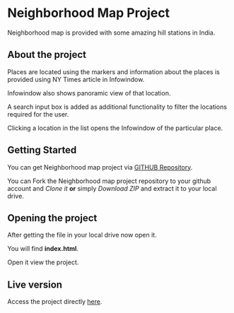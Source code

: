 # Neighborhood Map Project

Neighborhood map is provided with some amazing hill stations in India.

## About the project

Places are located using the markers and information about the places is provided using NY Times article in Infowindow.

Infowindow also shows panoramic view of that location.

A search input box is added as additional functionality to filter the locations required for the user.

Clicking a location in the list opens the Infowindow of the particular place.

## Getting Started

You can get Neighborhood map project via [GITHUB Repository](https://github.com/manikandanathiappan/Neighborhood-Map).

You can Fork the Neighborhood map project repository to your github account and _Clone it_ **or** simply _Download ZIP_ and extract it to your local drive.

## Opening the project
 
After getting the file in your local drive now open it.

You will find **index.html**.

Open it view the project.

## Live version

Access the project directly [here]().